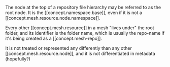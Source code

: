 
The node at the top of a repository file hierarchy may be referred to as the root node. It is the [[concept.namespace.base]], even if it is not a [[concept.mesh.resource.node.namespace]]. 

Every other [[concept.mesh.resource]] in a mesh "lives under" the root folder, and its identifier is the folder name, which is usually the repo-name if it's being created as a [[concept.mesh-repo]]. 

It is not treated or represented any differently than any other [[concept.mesh.resource.node]], and it is not differentiated in metadata (hopefully?)